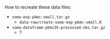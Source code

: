How to recreate these data files:

* `soma-exp-pbmc-small.tar.gz`
  * `data-raw/create-soma-exp-pbmc-small.R`
* `soma-dataframe-pbmc3k-processed-obs.tar.gz`
  * ?

